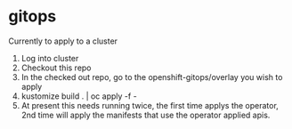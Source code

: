 # gitops

Currently to apply to a cluster

1) Log into cluster
2) Checkout this repo
3) In the checked out repo, go to the openshift-gitops/overlay you wish to apply
4) kustomize build . | oc apply -f -
6) At present this needs running twice, the first time applys the operator, 2nd time will apply the manifests that use the operator applied apis.

